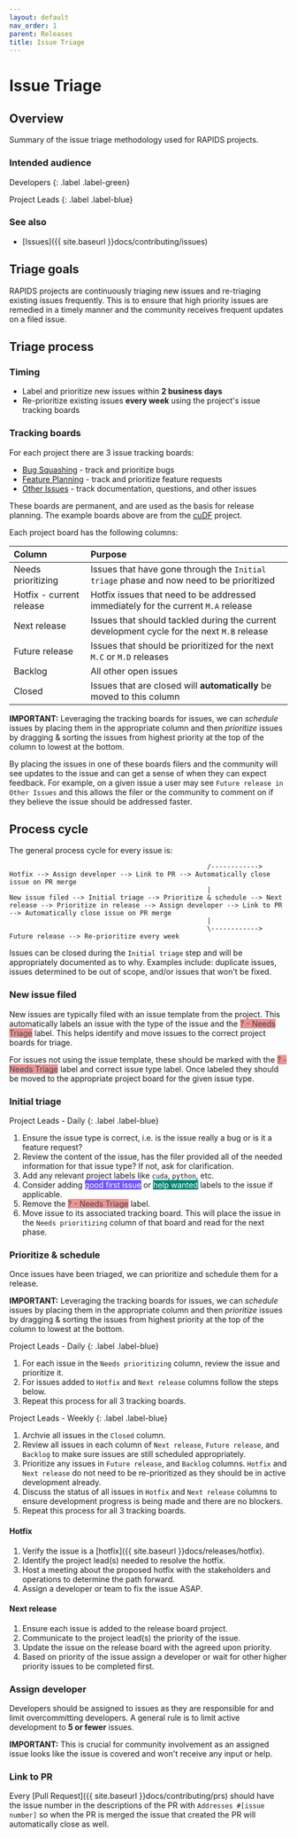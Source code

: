 ```yaml
---
layout: default
nav_order: 1
parent: Releases
title: Issue Triage
---
```


# Issue Triage

## Overview

Summary of the issue triage methodology used for RAPIDS projects.

### Intended audience

Developers
{: .label .label-green}

Project Leads
{: .label .label-blue}

### See also

- [Issues]({{ site.baseurl }}docs/contributing/issues)

## Triage goals

RAPIDS projects are continuously triaging new issues and re-triaging existing issues frequently. This is to ensure that high priority issues are remedied in a timely manner and the community receives frequent updates on a filed issue.

## Triage process

### Timing 

- Label and prioritize new issues within **2 business days**
- Re-prioritize existing issues **every week** using the project's issue tracking boards

### Tracking boards

For each project there are 3 issue tracking boards:

- [Bug Squashing](https://github.com/rapidsai/cudf/projects/1) - track and prioritize bugs
- [Feature Planning](https://github.com/rapidsai/cudf/projects/9) - track and prioritize feature requests
- [Other Issues](https://github.com/rapidsai/cudf/projects/10) - track documentation, questions, and other issues

These boards are permanent, and are used as the basis for release planning. The example boards above are from the [cuDF](https://github.com/rapidsai/cudf) project.

Each project board has the following columns:

| Column | Purpose |
|:-------|:--------|
| Needs prioritizing | Issues that have gone through the `Initial triage` phase and now need to be prioritized |
| Hotfix - current release | Hotfix issues that need to be addressed immediately for the current `M.A` release |
| Next release | Issues that should tackled during the current development cycle for the next `M.B` release |
| Future release | Issues that should be prioritized for the next `M.C` or `M.D` releases |
| Backlog | All other open issues |
| Closed | Issues that are closed will **automatically** be moved to this column |

**IMPORTANT:** Leveraging the tracking boards for issues, we can _schedule_ issues by placing them in the appropriate column and then _prioritize_ issues by dragging & sorting the issues from highest priority at the top of the column to lowest at the bottom.

By placing the issues in one of these boards filers and the community will see updates to the issue and can get a sense of when they can expect feedback. For example, on a given issue a user may see `Future release in Other Issues` and this allows the filer or the community to comment on if they believe the issue should be addressed faster.

## Process cycle

The general process cycle for every issue is:

```
                                                  /------------> Hotfix --> Assign developer --> Link to PR --> Automatically close issue on PR merge
                                                  |
New issue filed --> Initial triage --> Prioritize & schedule --> Next release --> Prioritize in release --> Assign developer --> Link to PR --> Automatically close issue on PR merge
                                                  |
                                                  \------------> Future release --> Re-prioritize every week
```

Issues can be closed during the `Initial triage` step and will be appropriately documented as to why. Examples include: duplicate issues, issues determined to be out of scope, and/or issues that won't be fixed.

### New issue filed

New issues are typically filed with an issue template from the project. This automatically labels an issue with the type of the issue and the <span class="label" style="background: #e99695; color: #44434d; text-transform: none">? - Needs Triage</span> label. This helps identify and move issues to the correct project boards for triage.

For issues not using the issue template, these should be marked with the <span class="label" style="background: #e99695; color: #44434d; text-transform: none">? - Needs Triage</span> label and correct issue type label. Once labeled they should be moved to the appropriate project board for the given issue type.

### Initial triage

Project Leads - Daily
{: .label .label-blue}

1. Ensure the issue type is correct, i.e. is the issue really a bug or is it a feature request?
2. Review the content of the issue, has the filer provided all of the needed information for that issue type? If not, ask for clarification.
3. Add any relevant project labels like `cuda`, `python`, etc.
4. Consider adding <span class="label" style="background: #7057ff; color: #ffffff; text-transform: none">good first issue</span> or <span class="label" style="background: #008672; color: #ffffff; text-transform: none">help wanted</span> labels to the issue if applicable.
4. Remove the <span class="label" style="background: #e99695; color: #44434d; text-transform: none">? - Needs Triage</span> label.
5. Move issue to its associated tracking board. This will place the issue in the `Needs prioritizing` column of that board and read for the next phase.

### Prioritize & schedule

Once issues have been triaged, we can prioritize and schedule them for a release. 

**IMPORTANT:** Leveraging the tracking boards for issues, we can _schedule_ issues by placing them in the appropriate column and then _prioritize_ issues by dragging & sorting the issues from highest priority at the top of the column to lowest at the bottom.

Project Leads - Daily
{: .label .label-blue}

1. For each issue in the `Needs prioritizing` column, review the issue and prioritize it.
2. For issues added to `Hotfix` and  `Next release` columns follow the steps below.
3. Repeat this process for all 3 tracking boards.

Project Leads - Weekly
{: .label .label-blue}

1. Archvie all issues in the `Closed` column.
2. Review all issues in each column of `Next release`, `Future release`, and `Backlog` to make sure issues are still scheduled appropriately.
3. Prioritize any issues in `Future release`, and `Backlog` columns. `Hotfix` and `Next release` do not need to be re-prioritized as they should be in active development already.
4. Discuss the status of all issues in `Hotfix` and `Next release` columns to ensure development progress is being made and there are no blockers.
5. Repeat this process for all 3 tracking boards.

#### Hotfix

1. Verify the issue is a [hotfix]({{ site.baseurl }}docs/releases/hotfix).
2. Identify the project lead(s) needed to resolve the hotfix.
3. Host a meeting about the proposed hotfix with the stakeholders and operations to determine the path forward.
4. Assign a developer or team to fix the issue ASAP.

#### Next release

1. Ensure each issue is added to the release board project.
2. Communicate to the project lead(s) the priority of the issue.
3. Update the issue on the release board with the agreed upon priority.
4. Based on priority of the issue assign a developer or wait for other higher priority issues to be completed first.

### Assign developer

Developers should be assigned to issues as they are responsible for and limit overcommitting developers. A general rule is to limit active development to **5 or fewer** issues.

**IMPORTANT:** This is crucial for community involvement as an assigned issue looks like the issue is covered and won't receive any input or help.

### Link to PR

Every [Pull Request]({{ site.baseurl }}docs/contributing/prs) should have the issue number in the descriptions of the PR with `Addresses #[issue number]` so when the PR is merged the issue that created the PR will automatically close as well.
